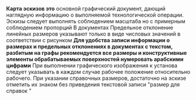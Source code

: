 **Карта эскизов это** основной графический документ, дающий наглядную информацию о выполняемой технологической операции. 
Эскизы следует выполнять соблюдением масштаба но с примерным соблюдением пропорций В документах Предельное отклонение линейных размеров указывают только в виде числовых значений в соответствии с рисунком 
**Для удобства записи информации о размерах и предельных отклонениях в документах с текстом, разбитым на графы рекомендуется все размеры и конструктивные элементы обрабатываемых поверхностей нумеровать арабскими цифрами** 
При выполнении графического изображения к установа следует указывать в каждом случае рабочее положение относительно рабочего. 
При указании справочных размеров, достаточно на эскизе отметить их знаком без приведения текстовой записи "размер для справок "